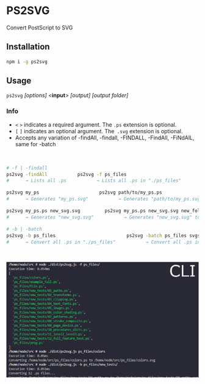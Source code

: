 # PS2SVG

Convert PostScript to SVG

## Installation

```bash
npm i -g ps2svg
```

## Usage

`ps2svg` _[options]_ <**input**> _[output]_ _[output folder]_

### Info

- `<` `>` indicates a required argument. The `.ps` extension is optional.
- `[` `]` indicates an optional argument. The` .svg` extension is optional.
- Accepts any variation of -findAll, -findall, -FINDALL, -FindAll, -FiNdAlL, same for -batch

<br />

```sh
# -f | -findall
ps2svg -findAll           ps2svg -f ps_files
#      → Lists all .ps           → Lists all .ps in "./ps_files"
```

```sh
ps2svg my_ps                      ps2svg path/to/my_ps.ps
#      → Generates "my_ps.svg"           → Generates "path/to/my_ps.svg"
```

```sh
ps2svg my_ps.ps new_svg.svg         ps2svg my_ps.ps new_svg.svg new_folder
#      → Generates "new_svg.svg"           → Generates "new_svg.svg" to "./new_folder"
```

```sh
# -b | -batch
ps2svg -b ps_files                          ps2svg -batch ps_files svgs
#      → Convert all .ps in "./ps_files"           → Convert all .ps in "./ps_files" to "./svgs"
```

<br />

![ps2svg gif](imgs/ps2svg.gif)
